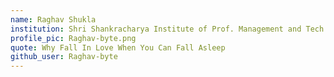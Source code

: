 ```yaml
---
name: Raghav Shukla
institution: Shri Shankracharya Institute of Prof. Management and Tech.
profile_pic: Raghav-byte.png
quote: Why Fall In Love When You Can Fall Asleep
github_user: Raghav-byte
---
```

